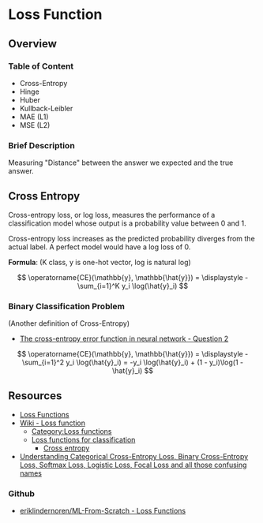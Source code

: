 # Loss Function

## Overview

### Table of Content

* Cross-Entropy
* Hinge
* Huber
* Kullback-Leibler
* MAE (L1)
* MSE (L2)

### Brief Description

Measuring "Distance" between the answer we expected and the true answer.

## Cross Entropy

Cross-entropy loss, or log loss, measures the performance of a classification model whose output is a probability value between 0 and 1.

Cross-entropy loss increases as the predicted probability diverges from the actual label. A perfect model would have a log loss of 0.

**Formula**: (K class, y is one-hot vector, log is natural log)

$$
\operatorname{CE}(\mathbb{y}, \mathbb{\hat{y}}) = \displaystyle -\sum_{i=1}^K y_i \log(\hat{y}_i)
$$

### Binary Classification Problem

(Another definition of Cross-Entropy)

* [The cross-entropy error function in neural network - Question 2](https://datascience.stackexchange.com/questions/9302/the-cross-entropy-error-function-in-neural-networks)

$$
\operatorname{CE}(\mathbb{y}, \mathbb{\hat{y}}) = \displaystyle -\sum_{i=1}^2 y_i \log(\hat{y}_i) = -y_i \log(\hat{y}_i) + (1 - y_i)\log(1 - \hat{y}_i)
$$

## Resources

* [Loss Functions](https://ml-cheatsheet.readthedocs.io/en/latest/loss_functions.html)
* [Wiki - Loss function](https://en.wikipedia.org/wiki/Loss_function)
    * [Category:Loss functions](https://en.wikipedia.org/wiki/Category:Loss_functions)
    * [Loss functions for classification](https://en.wikipedia.org/wiki/Loss_functions_for_classification)
        * [Cross entropy](https://en.wikipedia.org/wiki/Cross_entropy)
* [Understanding Categorical Cross-Entropy Loss, Binary Cross-Entropy Loss, Softmax Loss, Logistic Loss, Focal Loss and all those confusing names](https://gombru.github.io/2018/05/23/cross_entropy_loss/)

### Github

* [eriklindernoren/ML-From-Scratch - Loss Functions](https://github.com/eriklindernoren/ML-From-Scratch/blob/master/mlfromscratch/deep_learning/loss_functions.py)
